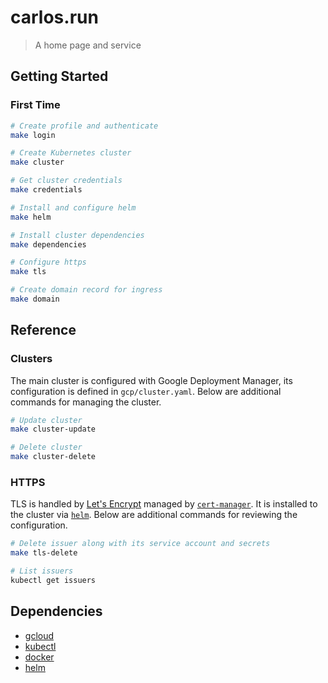 # carlos.run

> A home page and service

## Getting Started

### First Time

```bash
# Create profile and authenticate
make login

# Create Kubernetes cluster
make cluster

# Get cluster credentials
make credentials

# Install and configure helm
make helm

# Install cluster dependencies
make dependencies

# Configure https
make tls

# Create domain record for ingress
make domain
```

## Reference

### Clusters

The main cluster is configured with Google Deployment Manager, its configuration is defined in `gcp/cluster.yaml`. Below are additional commands for managing the cluster.

```bash
# Update cluster
make cluster-update

# Delete cluster
make cluster-delete
```

### HTTPS

TLS is handled by [Let's Encrypt](https://letsencrypt.org) managed by [`cert-manager`](https://github.com/jetstack/cert-manager). It is installed to the cluster via [`helm`](https://helm.sh/). Below are additional commands for reviewing the configuration.

```bash
# Delete issuer along with its service account and secrets
make tls-delete

# List issuers
kubectl get issuers
```

## Dependencies

- [gcloud](https://cloud.google.com/sdk/gcloud/)
- [kubectl](https://cloud.google.com/kubernetes-engine/docs/quickstart)
- [docker](https://www.docker.com/)
- [helm](https://helm.sh/)
